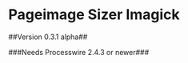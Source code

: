 Pageimage Sizer Imagick
==============

##Version   0.3.1 alpha##

###Needs Processwire 2.4.3 or newer###

